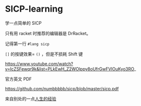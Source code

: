 # SICP-learning
学一点简单的 SICP

只有用 racket 时推荐的编辑器是 DrRacket。

记得第一行 `#lang sicp`

`[]` 的按键效果= `()` ，但是不损耗 Shift 键

https://www.youtube.com/watch?v=IcZSFewqr9k&list=PLkEwH_Z2WOlppy8oUfrGwFVlOuKyo3RO_

官方英文 PDF

https://github.com/numbbbbb/sicp/blob/master/sicp.pdf

来自别处的一点[人生的经验](http://numbbbbb.com/2016/03/28/20160328_%E6%88%91%E5%A6%82%E4%BD%95%E7%94%A8%E4%B8%A4%E5%91%A8%E6%97%B6%E9%97%B4%E5%88%B7%E5%AE%8C%20SICP/)
